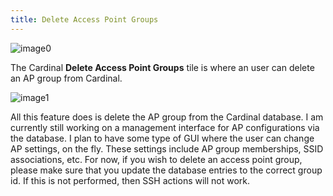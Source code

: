 ```yaml
---
title: Delete Access Point Groups
---
```


![image0](http://cardinal.mcclunetechnologies.net/wp-content/uploads/2017/10/img_59f7e9300c0f6.png)

The Cardinal **Delete Access Point Groups** tile is where an user can
delete an AP group from Cardinal.

![image1](http://cardinal.mcclunetechnologies.net/wp-content/uploads/2017/10/img_59f7e9667fab7.png)

All this feature does is delete the AP group from the Cardinal database.
I am currently still working on a management interface for AP
configurations via the database. I plan to have some type of GUI where
the user can change AP settings, on the fly. These settings include AP
group memberships, SSID associations, etc. For now, if you wish to
delete an access point group, please make sure that you update the
database entries to the correct group id. If this is not performed, then
SSH actions will not work.
